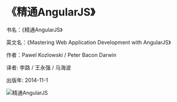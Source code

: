 《精通AngularJS》
===

书名：《精通AngularJS》

英文名：《Mastering Web Application Development with AngularJS》

作者：Pawel Kozlowski / Peter Bacon Darwin

译者: 李路 / 王永强 / 马海波

出版年: 2014-11-1

![精通AngularJS](http://superlin.github.io/reading/web-with-angular/head.jpg)
